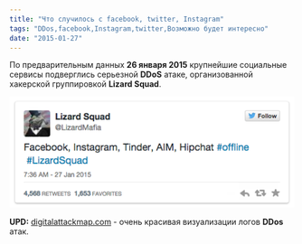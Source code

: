 ```yaml
---
title: "Что случилось с facebook, twitter, Instagram"
tags: "DDos,facebook,Instagram,twitter,Возможно будет интересно"
date: "2015-01-27"
---
```


По предварительным данных **26 января 2015** крупнейшие социальные сервисы подверглись серьезной **DDoS** атаке, организованной хакерской группировкой **Lizard Squad**.

![facebook-ddos](images/Screenshot-2015-01-27-09.44.25.png)

**UPD:** [digitalattackmap.com](http://www.digitalattackmap.com/%20 "http://www.digitalattackmap.com/ ") - очень красивая визуализации логов **DDos** атак.

